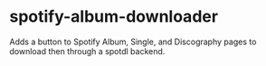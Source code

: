 # spotify-album-downloader
Adds a button to Spotify Album, Single, and Discography pages to download then through a spotdl backend.
